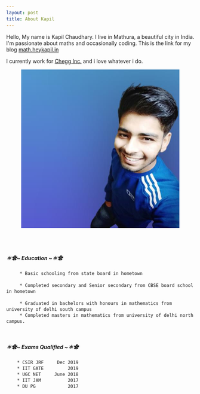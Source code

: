 ```yaml
---
layout: post
title: About Kapil
---
```



Hello, My name is Kapil Chaudhary. I live in Mathura, a beautiful city in India. I'm passionate about maths and occasionally coding. This is the link for my blog <a href="//math.heykapil.in" target="_blank">math.heykapil.in</a>

I currently work for <a href="https://en.m.wikipedia.org/wiki/Chegg" target="_blank">Chegg Inc.</a> and i love whatever i do. 

<figure>
  <img alt="Kapil Chaudhary" src="/me.png" />
</figure>






<br><br>


##### ＊✿~ **Education** ~＊✿ 

         * Basic schooling from state board in hometown
  
         * Completed secondary and Senior secondary from CBSE board school in hometown
  
         * Graduated in bachelors with honours in mathematics from university of delhi south campus 
         * Completed masters in mathematics from university of delhi north campus.


<br>

##### ＊✿~ **Exams Qualified** ~＊✿


        * CSIR JRF     Dec 2019
        * IIT GATE         2019     
        * UGC NET     June 2018 
        * IIT JAM          2017     
        * DU PG            2017      


